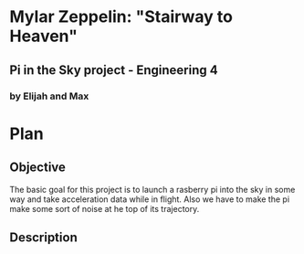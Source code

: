 # Mylar Zeppelin: "Stairway to Heaven"
## Pi in the Sky project - Engineering 4
### by Elijah and Max

# Plan

## Objective
The basic goal for this project is to launch a rasberry pi into the sky in some way and take acceleration data while in flight. Also we have to make the pi make some sort of noise at he top of its trajectory.
## Description


